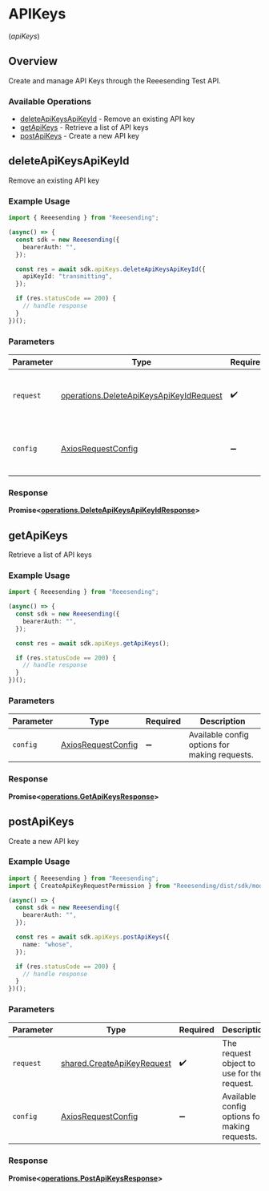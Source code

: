 # APIKeys
(*apiKeys*)

## Overview

Create and manage API Keys through the Reeesending Test API.

### Available Operations

* [deleteApiKeysApiKeyId](#deleteapikeysapikeyid) - Remove an existing API key
* [getApiKeys](#getapikeys) - Retrieve a list of API keys
* [postApiKeys](#postapikeys) - Create a new API key

## deleteApiKeysApiKeyId

Remove an existing API key

### Example Usage

```typescript
import { Reeesending } from "Reeesending";

(async() => {
  const sdk = new Reeesending({
    bearerAuth: "",
  });

  const res = await sdk.apiKeys.deleteApiKeysApiKeyId({
    apiKeyId: "transmitting",
  });

  if (res.statusCode == 200) {
    // handle response
  }
})();
```

### Parameters

| Parameter                                                                                          | Type                                                                                               | Required                                                                                           | Description                                                                                        |
| -------------------------------------------------------------------------------------------------- | -------------------------------------------------------------------------------------------------- | -------------------------------------------------------------------------------------------------- | -------------------------------------------------------------------------------------------------- |
| `request`                                                                                          | [operations.DeleteApiKeysApiKeyIdRequest](../../models/operations/deleteapikeysapikeyidrequest.md) | :heavy_check_mark:                                                                                 | The request object to use for the request.                                                         |
| `config`                                                                                           | [AxiosRequestConfig](https://axios-http.com/docs/req_config)                                       | :heavy_minus_sign:                                                                                 | Available config options for making requests.                                                      |


### Response

**Promise<[operations.DeleteApiKeysApiKeyIdResponse](../../models/operations/deleteapikeysapikeyidresponse.md)>**


## getApiKeys

Retrieve a list of API keys

### Example Usage

```typescript
import { Reeesending } from "Reeesending";

(async() => {
  const sdk = new Reeesending({
    bearerAuth: "",
  });

  const res = await sdk.apiKeys.getApiKeys();

  if (res.statusCode == 200) {
    // handle response
  }
})();
```

### Parameters

| Parameter                                                    | Type                                                         | Required                                                     | Description                                                  |
| ------------------------------------------------------------ | ------------------------------------------------------------ | ------------------------------------------------------------ | ------------------------------------------------------------ |
| `config`                                                     | [AxiosRequestConfig](https://axios-http.com/docs/req_config) | :heavy_minus_sign:                                           | Available config options for making requests.                |


### Response

**Promise<[operations.GetApiKeysResponse](../../models/operations/getapikeysresponse.md)>**


## postApiKeys

Create a new API key

### Example Usage

```typescript
import { Reeesending } from "Reeesending";
import { CreateApiKeyRequestPermission } from "Reeesending/dist/sdk/models/shared";

(async() => {
  const sdk = new Reeesending({
    bearerAuth: "",
  });

  const res = await sdk.apiKeys.postApiKeys({
    name: "whose",
  });

  if (res.statusCode == 200) {
    // handle response
  }
})();
```

### Parameters

| Parameter                                                                | Type                                                                     | Required                                                                 | Description                                                              |
| ------------------------------------------------------------------------ | ------------------------------------------------------------------------ | ------------------------------------------------------------------------ | ------------------------------------------------------------------------ |
| `request`                                                                | [shared.CreateApiKeyRequest](../../models/shared/createapikeyrequest.md) | :heavy_check_mark:                                                       | The request object to use for the request.                               |
| `config`                                                                 | [AxiosRequestConfig](https://axios-http.com/docs/req_config)             | :heavy_minus_sign:                                                       | Available config options for making requests.                            |


### Response

**Promise<[operations.PostApiKeysResponse](../../models/operations/postapikeysresponse.md)>**

